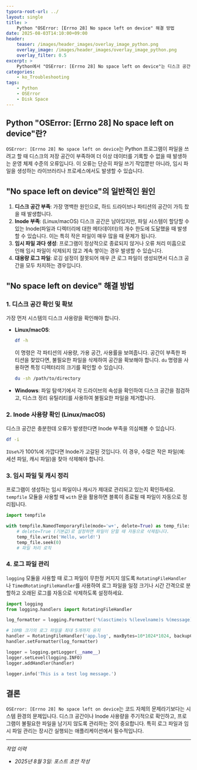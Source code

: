 ```yaml
---
typora-root-url: ../
layout: single
title: >
    Python "OSError: [Errno 28] No space left on device" 해결 방법
date: 2025-08-03T14:10:00+09:00
header:
    teaser: /images/header_images/overlay_image_python.png
    overlay_image: /images/header_images/overlay_image_python.png
    overlay_filter: 0.5
excerpt: >
    Python에서 "OSError: [Errno 28] No space left on device"는 디스크 공간이 부족할 때 발생합니다. 이 글에서는 오류의 원인과 해결 방법을 알아봅니다.
categories:
    - ko_Troubleshooting
tags:
    - Python
    - OSError
    - Disk Space
---
```


## Python "OSError: [Errno 28] No space left on device"란?

`OSError: [Errno 28] No space left on device`는 Python 프로그램이 파일을 쓰려고 할 때 디스크의 저장 공간이 부족하여 더 이상 데이터를 기록할 수 없을 때 발생하는 운영 체제 수준의 오류입니다. 이 오류는 단순히 파일 쓰기 작업뿐만 아니라, 임시 파일을 생성하는 라이브러리나 프로세스에서도 발생할 수 있습니다.

## "No space left on device"의 일반적인 원인

1.  **디스크 공간 부족**: 가장 명백한 원인으로, 하드 드라이브나 파티션의 공간이 가득 찼을 때 발생합니다.
2.  **Inode 부족**: (Linux/macOS) 디스크 공간은 남아있지만, 파일 시스템이 할당할 수 있는 Inode(파일과 디렉터리에 대한 메타데이터)의 개수 한도에 도달했을 때 발생할 수 있습니다. 이는 특히 작은 파일이 매우 많을 때 문제가 됩니다.
3.  **임시 파일 과다 생성**: 프로그램이 정상적으로 종료되지 않거나 오류 처리 미흡으로 인해 임시 파일이 삭제되지 않고 계속 쌓이는 경우 발생할 수 있습니다.
4.  **대용량 로그 파일**: 로깅 설정이 잘못되어 매우 큰 로그 파일이 생성되면서 디스크 공간을 모두 차지하는 경우입니다.

## "No space left on device" 해결 방법

### 1. 디스크 공간 확인 및 확보

가장 먼저 시스템의 디스크 사용량을 확인해야 합니다.

*   **Linux/macOS**:
    ```bash
    df -h
    ```
    이 명령은 각 파티션의 사용량, 가용 공간, 사용률을 보여줍니다. 공간이 부족한 파티션을 찾았다면, 불필요한 파일을 삭제하여 공간을 확보해야 합니다. `du` 명령을 사용하면 특정 디렉터리의 크기를 확인할 수 있습니다.
    ```bash
    du -sh /path/to/directory
    ```

*   **Windows**: 파일 탐색기에서 각 드라이브의 속성을 확인하여 디스크 공간을 점검하고, 디스크 정리 유틸리티를 사용하여 불필요한 파일을 제거합니다.

### 2. Inode 사용량 확인 (Linux/macOS)

디스크 공간은 충분한데 오류가 발생한다면 Inode 부족을 의심해볼 수 있습니다.

```bash
df -i
```
`IUse%`가 100%에 가깝다면 Inode가 고갈된 것입니다. 이 경우, 수많은 작은 파일(예: 세션 파일, 캐시 파일)을 찾아 삭제해야 합니다.

### 3. 임시 파일 및 캐시 정리

프로그램이 생성하는 임시 파일이나 캐시가 제대로 관리되고 있는지 확인하세요. `tempfile` 모듈을 사용할 때 `with` 문을 활용하면 블록이 종료될 때 파일이 자동으로 정리됩니다.

```python
import tempfile

with tempfile.NamedTemporaryFile(mode='w+', delete=True) as temp_file:
    # delete=True (기본값)로 설정하면 파일이 닫힐 때 자동으로 삭제됩니다.
    temp_file.write('Hello, world!')
    temp_file.seek(0)
    # 파일 처리 로직
```

### 4. 로그 파일 관리

`logging` 모듈을 사용할 때 로그 파일이 무한정 커지지 않도록 `RotatingFileHandler`나 `TimedRotatingFileHandler`를 사용하여 로그 파일을 일정 크기나 시간 간격으로 분할하고 오래된 로그를 자동으로 삭제하도록 설정하세요.

```python
import logging
from logging.handlers import RotatingFileHandler

log_formatter = logging.Formatter('%(asctime)s %(levelname)s %(message)s')

# 10MB 크기의 로그 파일을 최대 5개까지 유지
handler = RotatingFileHandler('app.log', maxBytes=10*1024*1024, backupCount=5)
handler.setFormatter(log_formatter)

logger = logging.getLogger(__name__)
logger.setLevel(logging.INFO)
logger.addHandler(handler)

logger.info('This is a test log message.')
```

## 결론

`OSError: [Errno 28] No space left on device`는 코드 자체의 문제라기보다는 시스템 환경의 문제입니다. 디스크 공간이나 Inode 사용량을 주기적으로 확인하고, 프로그램이 불필요한 파일을 남기지 않도록 관리하는 것이 중요합니다. 특히 로그 파일과 임시 파일 관리는 장시간 실행되는 애플리케이션에서 필수적입니다.

---
*작업 이력*
- *2025년 8월 3일: 포스트 초안 작성*
